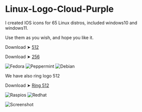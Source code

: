 # Linux-Logo-Cloud-Purple
I created IOS icons for 65 Linux distros, included windows10 and windows11.

Use them as you wish, and hope you like it. 

Download ➤ [512](https://minhaskamal.github.io/DownGit/#/home?url=https://github.com/chris1111/Linux-Logo-Cloud-Purple/tree/main/512)

Download ➤ [256](https://minhaskamal.github.io/DownGit/#/home?url=https://github.com/chris1111/Linux-Logo-Cloud-Purple/tree/main/256)

![Fedora](https://github.com/chris1111/Linux-Logo-Cloud-Purple/assets/6248794/f2cc45c8-c75a-4185-b7e0-f1f4f7350ead) ![
Peppermint](https://github.com/chris1111/Linux-Logo-Cloud-Purple/assets/6248794/5684f3fc-9ea7-469d-b75c-f4ba832302bf) ![Debian](https://github.com/chris1111/Linux-Logo-Cloud-Purple/assets/6248794/32084535-2486-4c10-ad6d-8b0428cb5d9a)

We have also ring logo 512

Download ➤ [Ring 512](https://minhaskamal.github.io/DownGit/#/home?url=https://github.com/chris1111/Linux-Logo-Cloud-Purple/tree/main/Ring_512)

![Raspios](https://github.com/chris1111/Linux-Logo-Cloud-Purple/assets/6248794/ac2534db-7ffb-4e14-ba4b-30c98a70ce53) ![Redhat](https://github.com/chris1111/Linux-Logo-Cloud-Purple/assets/6248794/ef9cae9c-72a4-41f8-8fd3-ce7f34759b37)





![Screenshot](https://github.com/chris1111/Linux-Logo-Cloud-Purple/assets/6248794/f6b94b7b-d012-4d57-99ea-0659999a3377)

